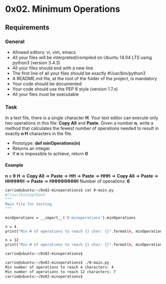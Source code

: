 # 0x02. Minimum Operations

## Requirements

### General

* Allowed editors: vi, vim, emacs
* All your files will be interpreted/compiled on Ubuntu 14.04 LTS using python3 (version 3.4.3)
* All your files should end with a new line
* The first line of all your files should be exactly #!/usr/bin/python3
* A README.md file, at the root of the folder of the project, is mandatory
* Your code should be documented
* Your code should use the PEP 8 style (version 1.7.x)
* All your files must be executable

### Task

In a text file, there is a single character **H**. Your text editor can execute only two operations in this file: **Copy All** and **Paste**. Given a number **n**, write a method that calculates the fewest number of operations needed to result in exactly **n H** characters in the file.

* Prototype: **def minOperations(n)**
* Returns an integer
* If **n** is impossible to achieve, return **0**

#### Example

**n = 9**
**H** => **Copy All** => **Paste** => **HH** => **Paste** => **HHH** => **Copy All** => **Paste** => **HHHHHH** => **Paste** => **HHHHHHHHH**
Number of operations: **6**

```bash
carrie@ubuntu:~/0x02-minoperations$ cat 0-main.py
#!/usr/bin/python3
"""
Main file for testing
"""

minOperations = __import__('0-minoperations').minOperations

n = 4
print("Min # of operations to reach {} char: {}".format(n, minOperations(n)))

n = 12
print("Min # of operations to reach {} char: {}".format(n, minOperations(n)))

carrie@ubuntu:~/0x02-minoperations$
```

```bash
carrie@ubuntu:~/0x02-minoperations$ ./0-main.py
Min number of operations to reach 4 characters: 4
Min number of operations to reach 12 characters: 7
carrie@ubuntu:~/0x02-minoperations$
```
